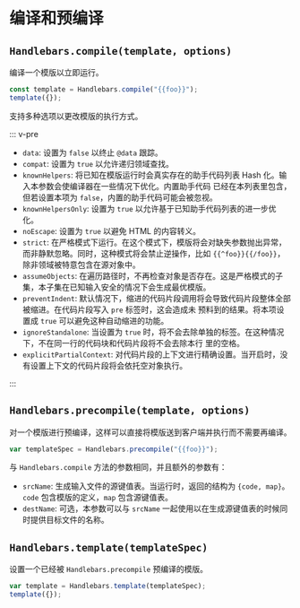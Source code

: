 # 编译和预编译

## `Handlebars.compile(template, options)`

编译一个模版以立即运行。

```js
const template = Handlebars.compile("{{foo}}");
template({});
```

支持多种选项以更改模版的执行方式。

::: v-pre

- `data`: 设置为 `false` 以终止 `@data` 跟踪。
- `compat`: 设置为 `true` 以允许递归领域查找。
- `knownHelpers`: 将已知在模版运行时会真实存在的助手代码列表 Hash 化。输入本参数会使编译器在一些情况下优化。内置助手代码
  已经在本列表里包含，但若设置本项为 `false`，内置的助手代码可能会被忽视。
- `knownHelpersOnly`: 设置为 `true` 以允许基于已知助手代码列表的进一步优化。
- `noEscape`: 设置为 `true` 以避免 HTML 的内容转义。
- `strict`: 在严格模式下运行。在这个模式下，模版将会对缺失参数抛出异常，而非静默忽略。同时，这种模式将会禁止逆操作，比如
  `{{^foo}}{{/foo}}`，除非领域被特意包含在源对象中。
- `assumeObjects`: 在遍历路径时，不再检查对象是否存在。这是严格模式的子集，本子集在已知输入安全的情况下会生成最优模版。
- `preventIndent`: 默认情况下，缩进的代码片段调用将会导致代码片段整体全部被缩进。在代码片段写入 `pre` 标签时，这会造成未
  预料到的结果。将本项设置成 `true` 可以避免这种自动缩进的功能。
- `ignoreStandalone`: 当设置为 `true` 时，将不会去除单独的标签。在这种情况下，不在同一行的代码块和代码片段将不会去除本行
  里的空格。
- `explicitPartialContext`: 对代码片段的上下文进行精确设置。当开启时，没有设置上下文的代码片段将会依托空对象执行。

:::

## `Handlebars.precompile(template, options)`

对一个模版进行预编译，这样可以直接将模版送到客户端并执行而不需要再编译。

```js
var templateSpec = Handlebars.precompile("{{foo}}");
```

与 `Handlebars.compile` 方法的参数相同，并且额外的参数有：

- `srcName`: 生成输入文件的源键值表。当运行时，返回的结构为 `{code, map}`。 `code` 包含模版的定义，`map` 包含源键值表。
- `destName`: 可选，本参数可以与 `srcName` 一起使用以在生成源键值表的时候同时提供目标文件的名称。

## `Handlebars.template(templateSpec)`

设置一个已经被 `Handlebars.precompile` 预编译的模版。

```js
var template = Handlebars.template(templateSpec);
template({});
```
